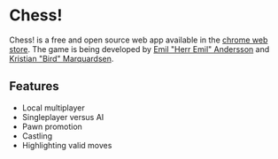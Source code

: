 Chess!
======

Chess! is a free and open source web app available in the [chrome web store](https://chrome.google.com/webstore/detail/hhajejfkogjnnkenablkhgkdmmenbjgh). The game is being developed by [Emil "Herr Emil" Andersson](https://github.com/HerrEmil) and [Kristian "Bird" Marquardsen](https://github.com/BirdMQ).

Features
--------

- Local multiplayer
- Singleplayer versus AI
- Pawn promotion
- Castling
- Highlighting valid moves